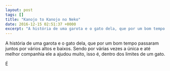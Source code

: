 ```yaml
---
layout: post
tags: []
title: "Kanojo to Kanojo no Neko"
date: 2016-12-15 02:51:37 +0000
excerpt: "A história de uma garota e o gato dela, que por um bom tempo passaram juntos por vários altos e baixos. Sendo por várias vezes a única e..."
---
```


A história de uma garota e o gato dela, que por um bom tempo passaram juntos por vários altos e baixos. Sendo por várias vezes a única e até melhor companhia ele a ajudou muito, isso é, dentro dos limites de um gato.

É
